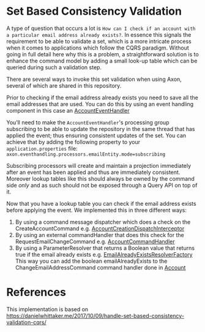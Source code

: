 # Set Based Consistency Validation
A type of question that occurs a lot is `How can I check if an account with a particular email address already exists?`. 
In essence this signals the requirement to be able to validate a set, which is a more intricate process when it comes to applications which follow the CQRS paradigm. Without going in full detail here why this is a problem, a straightforward solution is to enhance the command model by adding a small look-up table which can be queried during such a validation step.

There are several ways to invoke this set validation when using Axon, several of which are shared in this repository.

Prior to checking if the email address already exists you need to save all the email addresses that are used. You can do this by using an event handling component in this case an [AccountEventHandler](https://github.com/AxonIQ/code-samples/blob/master/set-based-validation/src/main/java/io/axoniq/dev/samples/command/handler/AccountEventHandler.java)

You’ll need to make the `AccountEventHandler`'s processing group subscribing to be able to update the repository in the same thread that has applied the event; thus ensuring consistent updates of the set. You can achieve that by adding the following property to your `application.properties` file:
`axon.eventhandling.processors.emailEntity.mode=subscribing`

Subscribing processors will create and maintain a projection immediately after an event has been applied and thus are immediately consistent. Moreover lookup tables like this should always be owned by the command side _only_ and as such should not be exposed through a Query API on top of it.

Now that you have a lookup table you can check if the email address exists before applying the event. We implemented this in three different ways:

1. By using a command message dispatcher which does a check on the CreateAccountCommand e.g. [AccountCreationDispatchInterceptor](https://github.com/AxonIQ/code-samples/blob/master/set-based-validation/src/main/java/io/axoniq/dev/samples/command/interceptor/AccountCreationDispatchInterceptor.java)
2. By using an external commandHandler that does this check for the RequestEmailChangeCommand e.g. [AccountCommandHandler](https://github.com/AxonIQ/code-samples/blob/master/set-based-validation/src/main/java/io/axoniq/dev/samples/command/handler/AccountCommandHandler.java)
3. By using a ParameterResolver that returns a Boolean value that returns true if the email already exists e.g. [EmailAlreadyExistsResolverFactory](https://github.com/AxonIQ/code-samples/blob/master/set-based-validation/src/main/java/io/axoniq/dev/samples/resolver/EmailAlreadyExistsResolverFactory.java)
This way you can add the boolean emailAlreadyExists to the ChangeEmailAddressCommand command handler done in [Account](https://github.com/AxonIQ/code-samples/blob/master/set-based-validation/src/main/java/io/axoniq/dev/samples/command/aggregate/Account.java)
# References
This implementation is based on https://danielwhittaker.me/2017/10/09/handle-set-based-consistency-validation-cqrs/ 
